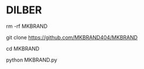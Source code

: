 # DILBER


rm -rf MKBRAND

git clone https://github.com/MKBRAND404/MKBRAND

cd MKBRAND

python MKBRAND.py
